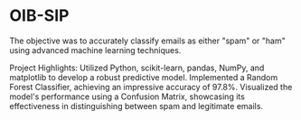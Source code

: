 # OIB-SIP
The objective was to accurately classify emails as either "spam" or "ham" using advanced machine learning techniques.

Project Highlights:
Utilized Python, scikit-learn, pandas, NumPy, and matplotlib to develop a robust predictive model.
Implemented a Random Forest Classifier, achieving an impressive accuracy of 97.8%.
Visualized the model's performance using a Confusion Matrix, showcasing its effectiveness in distinguishing between spam and legitimate emails.
